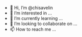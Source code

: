- 👋 Hi, I’m @chisavelin
- 👀 I’m interested in ...
- 🌱 I’m currently learning ...
- 💞️ I’m looking to collaborate on ...
- 📫 How to reach me ...

<!---
chisavelin/chisavelin is a ✨ special ✨ repository because its `README.md` (this file) appears on your GitHub profile.
You can click the Preview link to take a look at your changes.
--->
